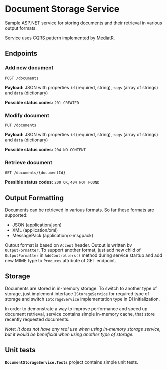 # Document Storage Service
Sample ASP.NET service for storing documents and their retrieval in various output formats.

Service uses CQRS pattern implemented by [MediatR](https://github.com/jbogard/MediatR).

## Endpoints
### Add new document
``` http
POST /documents
```

**Payload:** JSON with properties `id` (required, string), `tags` (array of strings) and `data` (dictionary)

**Possible status codes:** ` 201 CREATED `

### Modify document
``` http
PUT /documents
```

**Payload:** JSON with properties `id` (required, string), `tags` (array of strings) and `data` (dictionary)

**Possible status codes:** ` 204 NO CONTENT `

### Retrieve document
``` http
GET /documents/{documentId}
```

**Possible status codes:** ` 200 OK `, ` 404 NOT FOUND `

## Output Formatting
Documents can be retrieved in various formats. So far these formats are supported:
- JSON (application/json)
- XML (application/xml)
- MessagePack (application/x-msgpack)

Output format is based on `Accept` header. Output is written by `OutputFormatter`. To support another format, just add new child of `OutputFormatter` in `AddControllers()` method during service startup and add new MIME type to `Produces` attribute of GET endpoint.

## Storage
Documents are stored in in-memory storage. To switch to another type of storage, just implement interface `IStorageService` for required type of storage and switch `IStorageService` implementation type in DI initialization.

In order to demonstrate a way to improve performance and speed up document retrieval, service contains simple in-memory cache, that store recently requested documents. 

*Note: It does not have any real use when using in-memory storage service, but it would be beneficial when using another type of storage.*

## Unit tests
**`DocumentStorageService.Tests`** project contains simple unit tests.
